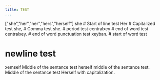 ```yaml
---
title: TEST
...
```


["she","her","her","hers","herself"]
she # Start of line test
Her # Capitalized test
she, # Comma test
she. # period test
centralxey # end of word test
centralxey. # end of word punctuation test
xeyban. # start of word test
# newline test
xemself
Middle of the sentance test herself middle of the sentance test.
Middle of the sentance test Herself with capitalization.
